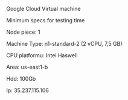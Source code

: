 Google Cloud Virtual machine


Minimum specs for testing time

Node piece: 1

Machine Type: n1-standard-2 (2 vCPU, 7,5 GB)

CPU platformu: Intel Haswell

Area: us-east1-b

Hdd: 100Gb

Ip: 35.237.115.106

